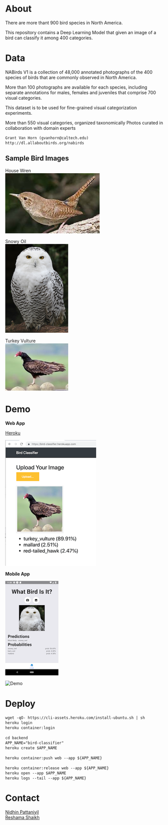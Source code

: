 # About
There are more thant 900 bird species in North America. 


This repository contains a Deep Learning Model that given an image of a bird can classify it among 400 categories.


# Data
NABirds V1 is a collection of 48,000 annotated photographs of the 400 species of birds that are commonly observed in North America.    

More than 100 photographs are available for each species, including separate annotations for males, females and juveniles that comprise 700 visual categories.    

This dataset is to be used for fine-grained visual categorization experiments.

More than 550 visual categories, organized taxonomically
Photos curated in collaboration with domain experts

```
Grant Van Horn (gvanhorn@caltech.edu) 
http://dl.allaboutbirds.org/nabirds
```

## Sample Bird Images

House Wren        
![house wren](assets/birds/house_wren.jpg) 

Snowy Oil      
![snowy oil](assets/birds/snowy_owl.jpg)

Turkey Vulture      
![turkey vulture](assets/birds/turkey_vulture.jpg)


# Demo      


           
**Web App**         

[Heroku](https://bird-classifier.herokuapp.com/)      

![Web](assets/deploy/web.png)       


           
**Mobile App**        

![Mobile App](assets/deploy/mobile.png)

![Demo](assets/deploy/demo.gif)
 






# Deploy
```
wget -qO- https://cli-assets.heroku.com/install-ubuntu.sh | sh
heroku login
heroku container:login

cd backend
APP_NAME="bird-classifier"
heroku create $APP_NAME

heroku container:push web --app ${APP_NAME}

heroku container:release web --app ${APP_NAME}
heroku open --app $APP_NAME
heroku logs --tail --app ${APP_NAME}

```


# Contact
[Nidhin Pattaniyil](https://npatta01.github.io)     
[Reshama Shaikh](https://reshamas.github.io/)

